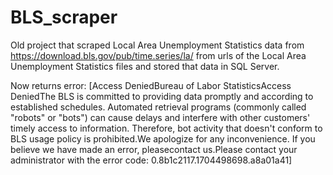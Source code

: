 # BLS_scraper

Old project that scraped Local Area Unemployment Statistics data from https://download.bls.gov/pub/time.series/la/
from urls of the Local Area Unemployment Statistics files and stored that data in SQL Server.

Now returns error:
[Access DeniedBureau of Labor StatisticsAccess DeniedThe BLS is committed to providing data promptly and according to established schedules. Automated retrieval programs (commonly called "robots" or "bots") can cause delays and interfere with other customers' timely access to information. Therefore, bot activity that doesn't conform to BLS usage policy is prohibited.We apologize for any inconvenience. If you believe we have made an error, pleasecontact us.Please contact your administrator with the error code: 0.8b1c2117.1704498698.a8a01a41]

